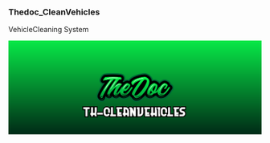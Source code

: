 ### Thedoc_CleanVehicles
VehicleCleaning System

<p align="center">
      <img src="https://github.com/thedocscripts/Thedoc_CleanVehicles/blob/main/th-cleanvehicles.png" />
      
 </p> 
